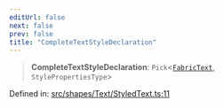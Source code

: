 ```yaml
---
editUrl: false
next: false
prev: false
title: "CompleteTextStyleDeclaration"
---
```


> **CompleteTextStyleDeclaration**: `Pick`\<[`FabricText`](/api/classes/fabrictext/), `StylePropertiesType`\>

Defined in: [src/shapes/Text/StyledText.ts:11](https://github.com/fabricjs/fabric.js/blob/8748628df7e9de00ba77413bfc3ad9e9fe9d4f30/src/shapes/Text/StyledText.ts#L11)

